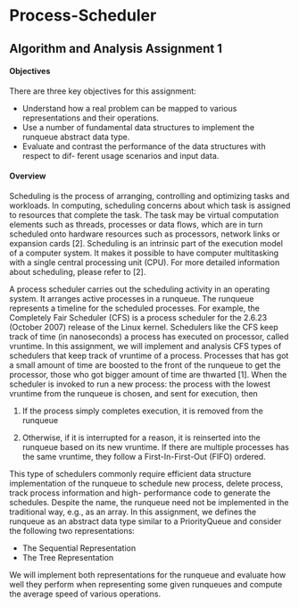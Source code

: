 # Process-Scheduler

## Algorithm and Analysis Assignment 1

#### Objectives

There are three key objectives for this assignment:

- Understand how a real problem can be mapped to various representations and their operations.
- Use a number of fundamental data structures to implement the runqueue abstract data type.
- Evaluate and contrast the performance of the data structures with respect to dif- ferent usage scenarios and input data.

#### Overview

Scheduling is the process of arranging, controlling and optimizing tasks and workloads. In computing, scheduling concerns about which task is assigned to resources that complete the task. The task may be virtual computation elements such as threads, processes or data flows, which are in turn scheduled onto hardware resources such as processors, network links or expansion cards [2]. Scheduling is an intrinsic part of the execution model of a computer system. It makes it possible to have computer multitasking with a single central processing unit (CPU). For more detailed information about scheduling, please refer to [2].

A process scheduler carries out the scheduling activity in an operating system. It arranges active processes in a runqueue. The runqueue represents a timeline for the scheduled processes. For example, the Completely Fair Scheduler (CFS) is a process scheduler for the 2.6.23 (October 2007) release of the Linux kernel. Schedulers like the CFS keep track of time (in nanoseconds) a process has executed on processor, called vruntime. In this assignment, we will implement and analysis CFS types of schedulers that keep track of vruntime of a process. Processes that has got a small amount of time are boosted to the front of the runqueue to get the processor, those who got bigger amount of time are thwarted [1]. When the scheduler is invoked to run a new process: the process with the lowest vruntime from the runqueue is chosen, and sent for execution, then

1. If the process simply completes execution, it is removed from the runqueue

2. Otherwise, if it is interrupted for a reason, it is reinserted into the runqueue based on its new vruntime. If there are multiple processes has the same vruntime, they follow a First-In-First-Out (FIFO) ordered.

This type of schedulers commonly require efficient data structure implementation of the runqueue to schedule new process, delete process, track process information and high- performance code to generate the schedules. Despite the name, the runqueue need not be implemented in the traditional way, e.g., as an array. In this assignment, we defines the runqueue as an abstract data type similar to a PriorityQueue and consider the following two representations:

- The Sequential Representation
- The Tree Representation

We will implement both representations for the runqueue and evaluate how well they perform when representing some given runqueues and compute the average speed of various operations.
